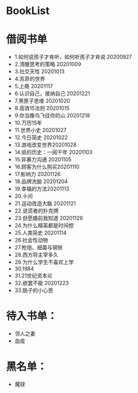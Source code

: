 # BookList
# 借阅书单

- 1.如何说孩子才肯听，如何听孩子才肯说 20200927
- 2.清醒思考的策略 20201009
- 3.社交天性 20201013
- 4.苏菲的世界
- 5.上瘾 20201117
- 6.认识自己，接纳自己 20201221
- 7.黑匣子思维 20201020
- 8.高效15法则 20201015
- 9.你当像鸟飞往你的山 20201218
- 10.万历15年
- 11.世界小史 20201027
- 12.今日简史 20201022
- 13.游戏改变世界20201028
- 14.纸的历史：一阅千年 20201103
- 15.非暴力沟通 20201105
- 16.顾客为什么购买20201110
- 17.影响力 20201126
- 18.品牌洗脑 20201204
- 19.幸福的方法20201113
- 20.十问
- 21.运动改造大脑 20201121
- 22.说谎者的扑克牌
- 23.但愿婚前我知道 20201126
- 24.为什么精英都是时间控 
- 25.人类简史 20201114
- 26.社会性动物
- 27.枪炮、细菌与钢铁
- 28.西方将主宰多久
- 29.为什么学生不喜欢上学
- 30.1984
- 31.21世纪资本论
- 32.欲罢不能 20201223
- 33.肠子的小心思

# 待入书单：
- 邻人之妻
- 血疫


# 黑名单：
- 魔球
